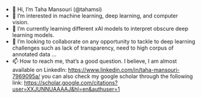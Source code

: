 - 👋 Hi, I’m Taha Mansouri (@tahamsi)
- 👀 I’m interested in machine learning, deep learning, and computer vision.
- 🌱 I’m currently learning different xAI models to interpret obscure deep learning models.
- 💞️ I’m looking to collaborate on any opportunity to tackle to deep learning challenges such as lack of transparency, need to high corpus of annotated data ...
- 📫 How to reach me, that’s a good question. I believe, I am almost available on LinkedIn: https://www.linkedin.com/in/taha-mansouri-7969095a/ 
you can also check my google scholar through the following link: https://scholar.google.com/citations?user=XXJUNNUAAAAJ&hl=en&authuser=1


<!---
tahamsi/tahamsi is a ✨ special ✨ repository because its `README.md` (this file) appears on your GitHub profile.
You can click the Preview link to take a look at your changes.
--->
